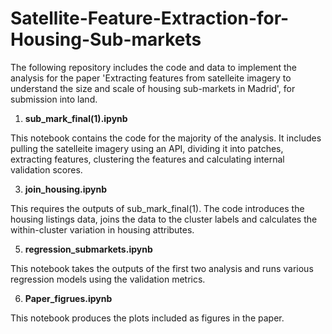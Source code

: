 # Satellite-Feature-Extraction-for-Housing-Sub-markets
The following repository includes the code and data to implement the analysis for the paper 'Extracting features from satelleite imagery to understand the size and scale of housing sub-markets in Madrid', for submission into land.

1. **sub_mark_final(1).ipynb**

This notebook contains the code for the majority of the analysis. It includes pulling the satelleite imagery using an API, dividing it into patches, extracting features, clustering the features and calculating internal validation scores.

3. **join_housing.ipynb**

This requires the outputs of sub_mark_final(1). The code introduces the housing listings data, joins the data to the cluster labels and calculates the within-cluster variation in housing attributes.

5. **regression_submarkets.ipynb**

This notebook takes the outputs of the first two analysis and runs various regression models using the validation metrics.

6. **Paper_figrues.ipynb**

This notebook produces the plots included as figures in the paper.
